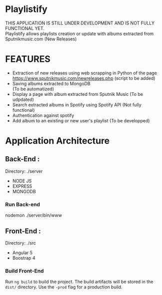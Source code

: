 # Playlistify

THIS APPLICATION IS STILL UNDER DEVELOPMENT AND IS NOT FULLY FUNCTIONAL YET. <br>
Playlistify allows playlists creation or update with albums extracted from Sputnikmusic.com (New Releases)

# FEATURES

- Extraction of new releases using web scrapping in Python of the page https://www.sputnikmusic.com/newreleases.php (script to be added)<br>
- Saving albums extracted to MongoDB<br> (To be automatized)
- Display a page with album extracted from Sputnik Music (To be udpdated)<br>
- Search extracted albums in Spotify using Spotify API (Not fully functional)<br>
- Authentication against spotify<br>
- Add album to an existing or new user's playlist (To be developped)<br>

# Application Architecture
## Back-End : 
Directory: ./server
- NODE JS
- EXPRESS
- MONGODB

### Run Back-end
nodemon ./server/bin/www

## Front-End : 
Directory: ./src
 - Angular 5
 - Boostrap 4
 
### Build Front-End
Run `ng build` to build the project. The build artifacts will be stored in the `dist/` directory. Use the `-prod` flag for a production build.





